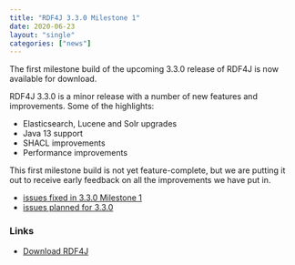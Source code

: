 ```yaml
---
title: "RDF4J 3.3.0 Milestone 1"
date: 2020-06-23
layout: "single"
categories: ["news"]
---
```

The first milestone build of the upcoming 3.3.0 release of RDF4J is now available for download.

RDF4J 3.3.0 is a minor release with a number of new features and improvements. Some of the highlights:

- Elasticsearch, Lucene and Solr upgrades
- Java 13 support
- SHACL improvements
- Performance improvements

This first milestone build is not yet feature-complete, but we are putting it out to receive early feedback on all the improvements we have put in.

 - [issues fixed in 3.3.0 Milestone 1](https://github.com/eclipse/rdf4j/issues?q=is%3Aissue+label%3AM1+is%3Aclosed+milestone%3A3.3.0)
 - [issues planned for 3.3.0](https://github.com/eclipse/rdf4j/milestone/51)
<!--more-->
### Links

- [Download RDF4J](/download/)
